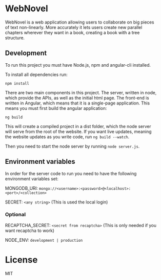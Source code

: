 # WebNovel

WebNovel is a web application allowing users to collaborate on big pieces of text non-linearly. More accurately 
it lets users create new parallel chapters wherever they want in a book, creating a book with a tree structure.

## Development

To run this project you must have Node.js, npm and angular-cli installed.

To install all dependencies run:

`npm install`

There are two main components in this project. The server, written in node, which provide the APIs, as well as the initial html page.
The front-end is written in Angular, which means that it is a single-page application. This means you must first build the angular application:

`ng build`

This will create a compiled project in a dist folder, which the node server will serve from the root of the website.
If you want live updates, meaning the website updates as you write code, run `ng build --watch`.

Then you need to start the node server by running `node server.js`.

## Environment variables
In order for the server code to run you need to have the following environment variables set:

MONGODB_URI: `mongo://<username>:<password>@<localhost>:<port>/<collection>`

SECRET: `<any string>` (This is used the local login)

### Optional
RECAPTCHA_SECRET: `<secret from recaptcha>` (This is only needed if you want recaptcha to work)

NODE_ENV: `development | production`

# License
MIT

